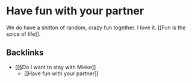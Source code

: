 # Have fun with your partner
We do have a shitton of random, crazy fun together. I love it. [[Fun is the spice of life]].

## Backlinks
* [[§Do I want to stay with Mieke]]
	* [[Have fun with your partner]]

<!-- #Life -->

<!-- {BearID:4FED17CE-57EC-40CA-9D08-615F1FFC6FB4-15756-00001303AA0AC4D4} -->
